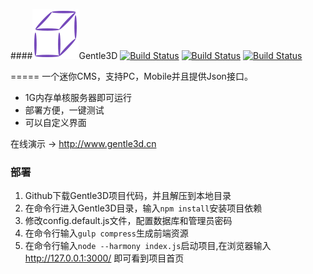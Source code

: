 ####![image](https://github.com/Ice-Storm/Gentle3D/blob/master/logos/logo.png)Gentle3D 
[![Build Status](https://travis-ci.org/Ice-Storm/Gentle3D.png)](https://travis-ci.org/Ice-Storm/Gentle3D.png)
[![Build Status](https://david-dm.org/Ice-storm/Gentle3d/dev-status.svg)](https://david-dm.org/Ice-storm/Gentle3d/dev-status.svg)
[![Build Status](https://codeship.com/projects/79da7240-5481-0132-ea32-42ab35009c21/status)](https://codeship.com/projects/79da7240-5481-0132-ea32-42ab35009c21/status)

=====
一个迷你CMS，支持PC，Mobile并且提供Json接口。  
  
* 1G内存单核服务器即可运行  
* 部署方便，一键测试  
* 可以自定义界面  
  
在线演示 → http://www.gentle3d.cn

### 部署
1. Github下载Gentle3D项目代码，并且解压到本地目录
2. 在命令行进入Gentle3D目录，输入`npm install`安装项目依赖
3. 修改config.default.js文件，配置数据库和管理员密码
4. 在命令行输入`gulp compress`生成前端资源
5. 在命令行输入`node --harmony index.js`启动项目,在浏览器输入 http://127.0.0.1:3000/ 即可看到项目首页
